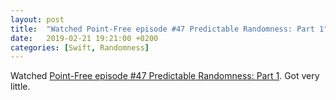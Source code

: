 ```yaml
---
layout: post
title:  "Watched Point-Free episode #47 Predictable Randomness: Part 1"
date:   2019-02-21 19:21:00 +0200
categories: [Swift, Randomness]
---
```

Watched [Point-Free episode #47 Predictable Randomness: Part 1](https://www.pointfree.co/episodes/ep47-predictable-randomness-part-1). Got very little.
